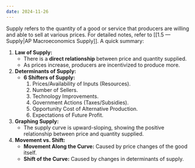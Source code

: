 ```yaml
---
date: 2024-11-26
---
```

Supply refers to the quantity of a good or service that producers are willing and able to sell at various prices. For detailed notes, refer to [[1.5 — Supply|AP Macroeconomics Supply]].
A quick summary:
1. **Law of Supply:**  
   - There is a **direct relationship** between price and quantity supplied.  
   - As prices increase, producers are incentivized to produce more.
2. **Determinants of Supply:**  
   - **6 Shifters of Supply:**  
     1. Prices/Availability of Inputs (Resources).  
     2. Number of Sellers.  
     3. Technology Improvements.  
     4. Government Actions (Taxes/Subsidies).  
     5. Opportunity Cost of Alternative Production.  
     6. Expectations of Future Profit.
3. **Graphing Supply:**  
   - The supply curve is upward-sloping, showing the positive relationship between price and quantity supplied.  
4. **Movement vs. Shift:**  
   - **Movement Along the Curve:** Caused by price changes of the good itself.  
   - **Shift of the Curve:** Caused by changes in determinants of supply.

